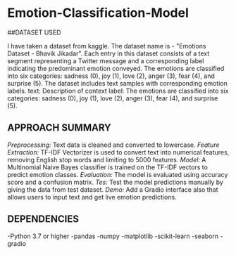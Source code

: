 # Emotion-Classification-Model

##DATASET USED

I have taken a dataset from kaggle. The dataset name is - "Emotions Dataset - Bhavik Jikadar".
Each entry in this dataset consists of a text segment representing a Twitter message and a corresponding label indicating the predominant emotion conveyed. The emotions are classified into six categories: sadness (0), joy (1), love (2), anger (3), fear (4), and surprise (5).
The dataset includes text samples with corresponding emotion labels.
text: Description of context
label: The emotions are classified into six categories: sadness (0), joy (1), love (2), anger (3), fear (4), and surprise (5).

## APPROACH SUMMARY

*Preprocessing:* Text data is cleaned and converted to lowercase.
*Feature Extraction:* TF-IDF Vectorizer is used to convert text into numerical features, removing                         English stop words and limiting to 5000 features.
*Model:* A Multinomial Naive Bayes classifier is trained on the TF-IDF vectors to predict emotion           classes.
*Evaluation:* The model is evaluated using accuracy score and a confusion matrix.
*Tes:* Test the model predictions manually by giving the data from test dataset.
*Demo:* Add a Gradio interface also that allows users to input text and get live emotion predictions.

## DEPENDENCIES

-Python 3.7 or higher
-pandas
-numpy
-matplotlib
-scikit-learn
-seaborn
-gradio

